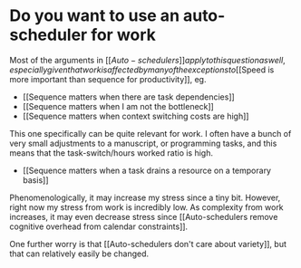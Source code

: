 # Do you want to use an auto-scheduler for work
Most of the arguments in [[$Auto-schedulers]] apply to this question as well, especially given that work is affected by many of the exceptions to [[$Speed is more important than sequence for productivity]], eg.
* [[Sequence matters when there are task dependencies]]
* [[Sequence matters when I am not the bottleneck]]
* [[Sequence matters when context switching costs are high]]

This one specifically can be quite relevant for work. I often have a bunch of very small adjustments to a manuscript, or programming tasks, and this means that the task-switch/hours worked ratio is high.

* [[Sequence matters when a task drains a resource on a temporary basis]]

Phenomenologically, it may increase my stress since a tiny bit. However, right now my stress from work is incredibly low. As complexity from work increases, it may even decrease stress since [[Auto-schedulers remove cognitive overhead from calendar constraints]].

One further worry is that [[Auto-schedulers don't care about variety]], but that can relatively easily be changed.

<!-- #Life -->

<!-- {BearID:4BDA21E3-F841-4E04-A681-5730FC757862-15756-00001303573B78A7} -->
